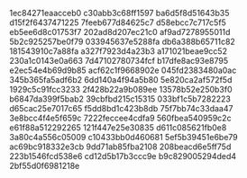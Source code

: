1ec84271eaacceb0
c30abb3c68ff1597
ba6d5f8d51643b35
d15f2f6437471225
7feeb677d84625c7
d58ebcc7c717c5f5
eb5ee6d8c01753f7
202ad8d207ec21c0
af9ad7278955011d
5b2c925257be0f79
033945637e5288fa
db6a388b65711c82
181543910c7a88fa
a327f7923d4a23b3
a171021beae9cc52
230a1c0143e0a663
7d47102780734fcf
b17dfe8ac93e8795
e2ec54e4b69d9b85
acf62c1f9668902e
045fd2383480a0ac
345b365fa5adf6b2
6dd140a4f94a5b80
5e820ca2af572f5d
1929c5c91fcc3233
2f428b22a9b089ee
13578b52e250b3f0
b6847da399f5bab2
39cbfbd215c15315
033bf1c5b7282223
d65cac25e7017c65
f5dd8bd1c423b8db
75f7bb74c33daa47
3e8bcc4f4e5f659c
7222feccee4cdfa9
560fbea540959c2c
e61f88a512292265
121f447e25e30835
d611c085621fb0e8
3a80c4a556c05009
c10433bb0d460681
5ef5b39451e6be79
ac69bc918332e3cb
9dd71ab85fba2108
208beacd6e5ff75d
223b1546fcd538e6
cd12d5b17b3ccc9e
b9c829005294ded4
2bf55d0f6981218e
